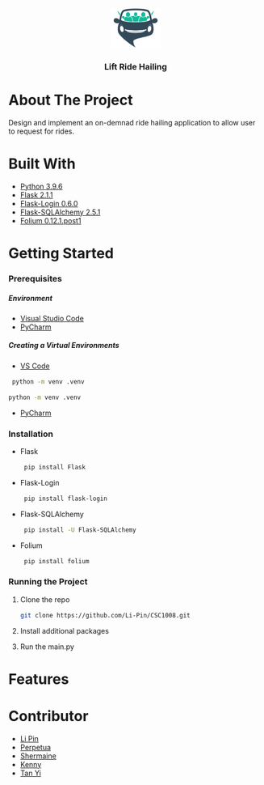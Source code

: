 <br />
<div align="center">
  <a href="https://github.com/Li-Pin/CSC1008">
    <img src="https://github.com/Li-Pin/CSC1008/blob/main/Website/static/Images/pngegg.png" alt="Lift Ride Hailing" width="100" height="80">
  </a>

  <h3 align="center">Lift Ride Hailing</h3>
</div>

# About The Project
Design and implement an on-demnad ride hailing application to allow user to request for rides.

# Built With

* [Python 3.9.6](https://www.python.org/)
* [Flask 2.1.1](https://flask.palletsprojects.com/en/2.1.x/)
* [Flask-Login 0.6.0](https://flask-login.readthedocs.io/en/latest/)
* [Flask-SQLAlchemy 2.5.1](https://flask-sqlalchemy.palletsprojects.com/en/2.x/)
* [Folium 0.12.1.post1](https://python-visualization.github.io/folium/)

# Getting Started

### Prerequisites

##### Environment
  * [Visual Studio Code](https://code.visualstudio.com/docs/languages/python)
  * [PyCharm](https://www.jetbrains.com/pycharm/)

##### Creating a Virtual Environments
* [VS Code](https://code.visualstudio.com/docs/python/environments)
 ```sh
  python -m venv .venv
  ```
  ```sh
  python -m venv .venv
  ```
* [PyCharm](https://www.jetbrains.com/help/pycharm/creating-virtual-environment.html)

### Installation
 * Flask
   ```sh
    pip install Flask
   ```
 * Flask-Login
   ```sh
    pip install flask-login
   ```
* Flask-SQLAlchemy
   ```sh
    pip install -U Flask-SQLAlchemy
   ```
* Folium
   ```sh
    pip install folium
   ```
### Running the Project
1. Clone the repo
   ```sh
   git clone https://github.com/Li-Pin/CSC1008.git
   ```
2. Install additional packages
   
3. Run the main.py

# Features

# Contributor
* [Li Pin](https://github.com/Li-Pin)
* [Perpetua](https://github.com/pepperso07)
* [Shermaine](https://github.com/shermainepeh)
* [Kenny](https://github.com/Kenny-DevTech)
* [Tan Yi](https://github.com/Excalyibur)
